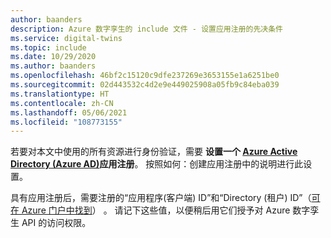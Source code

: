 ```yaml
---
author: baanders
description: Azure 数字孪生的 include 文件 - 设置应用注册的先决条件
ms.service: digital-twins
ms.topic: include
ms.date: 10/29/2020
ms.author: baanders
ms.openlocfilehash: 46bf2c15120c9dfe237269e3653155e1a6251be0
ms.sourcegitcommit: 02d443532c4d2e9e449025908a05fb9c84eba039
ms.translationtype: HT
ms.contentlocale: zh-CN
ms.lasthandoff: 05/06/2021
ms.locfileid: "108773155"
---
```

若要对本文中使用的所有资源进行身份验证，需要 **设置一个 [Azure Active Directory (Azure AD)](../articles/active-directory/fundamentals/active-directory-whatis.md)应用注册**。 按照如何：创建应用注册中的说明进行此设置。 

具有应用注册后，需要注册的“应用程序(客户端) ID”和“Directory (租户) ID”（[可在 Azure 门户中找到](../articles/digital-twins/how-to-create-app-registration.md#collect-client-id-and-tenant-id)） 。 请记下这些值，以便稍后用它们授予对 Azure 数字孪生 API 的访问权限。